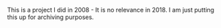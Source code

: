 This is a project I did in 2008 - It is no relevance in 2018. I am just putting this up for archiving purposes.
